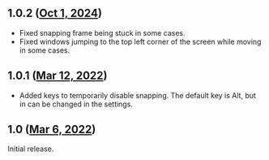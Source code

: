 ## 1.0.2 ([Oct 1, 2024](https://github.com/ramensoftware/windhawk-mods/blob/97ef7cd2031fef8f112ae3de6cfea173bbda0975/mods/slick-window-arrangement.wh.cpp))

* Fixed snapping frame being stuck in some cases.
* Fixed windows jumping to the top left corner of the screen while moving in some cases.

## 1.0.1 ([Mar 12, 2022](https://github.com/ramensoftware/windhawk-mods/blob/f47bb64599d14f7357176ff83b64ba70a8f266d8/mods/slick-window-arrangement.wh.cpp))

* Added keys to temporarily disable snapping. The default key is Alt, but in can be changed in the settings.

## 1.0 ([Mar 6, 2022](https://github.com/ramensoftware/windhawk-mods/blob/85322d8095db39e00abcd70168b490c9602c43d4/mods/slick-window-arrangement.wh.cpp))

Initial release.
